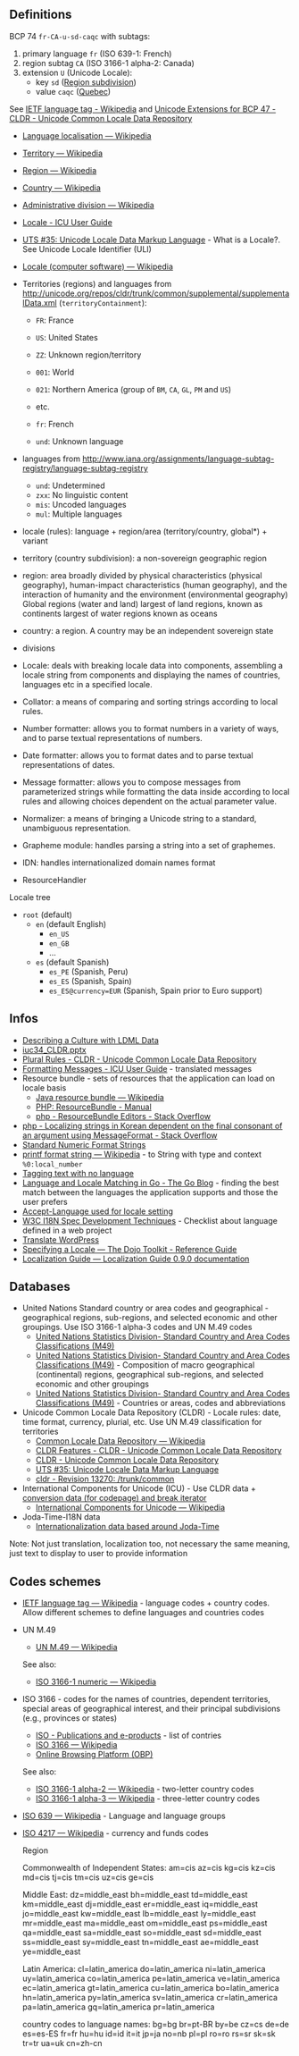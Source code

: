 ## Definitions

BCP 74 `fr-CA-u-sd-caqc` with subtags:

1. primary language `fr` (ISO 639-1: French)
2. region subtag `CA` (ISO 3166-1 alpha-2: Canada)
3. extension `U` (Unicode Locale):
	- key `sd` ([Region subdivision](https://github.com/unicode-org/cldr/blob/90aaf561d1827ce06b1e9c4173a70c018665c7d2/common/bcp47/variant.xml#L19-L22))
	- value `caqc` ([Quebec](https://github.com/unicode-org/cldr/blob/90aaf561d1827ce06b1e9c4173a70c018665c7d2/common/subdivisions/ca.xml#L404))

See [IETF language tag - Wikipedia](https://en.wikipedia.org/wiki/IETF_language_tag#Extension_U_%28Unicode_Locale%29) and [Unicode Extensions for BCP 47 - CLDR - Unicode Common Locale Data Repository](http://cldr.unicode.org/index/bcp47-extension)

- [Language localisation — Wikipedia](https://en.wikipedia.org/wiki/Language_localisation)
- [Territory — Wikipedia](https://en.wikipedia.org/wiki/Territory)
- [Region — Wikipedia](https://en.wikipedia.org/wiki/Region)
- [Country — Wikipedia](https://en.wikipedia.org/wiki/Country)
- [Administrative division — Wikipedia](https://en.wikipedia.org/wiki/Administrative_division)
- [Locale - ICU User Guide](http://userguide.icu-project.org/locale)
- [UTS #35: Unicode Locale Data Markup Language](http://www.unicode.org/reports/tr35/#Locale) - What is a Locale?. See Unicode Locale Identifier (ULI)
- [Locale (computer software) — Wikipedia](https://en.wikipedia.org/wiki/Locale_%28computer_software%29)
- Territories (regions) and languages from http://unicode.org/repos/cldr/trunk/common/supplemental/supplementalData.xml (`territoryContainment`):
	- `FR`: France
	- `US`: United States
	- `ZZ`: Unknown region/territory
	- `001`: World
	- `021`: Northern America (group of `BM`, `CA`, `GL`, `PM` and `US`)
	- etc.

	- `fr`: French
	- `und`: Unknown language
- languages from http://www.iana.org/assignments/language-subtag-registry/language-subtag-registry
	- `und`: Undetermined
	- `zxx`: No linguistic content
	- `mis`: Uncoded languages
	- `mul`: Multiple languages

- locale (rules): language + region/area (territory/country, global*) + variant
- territory (country subdivision): a non-sovereign geographic region
- region: area broadly divided by physical characteristics (physical geography), human-impact characteristics (human geography), and the interaction of humanity and the environment (environmental geography)
	Global regions (water and land)
	largest of land regions, known as continents
	largest of water regions known as oceans
- country: a region. A country may be an independent sovereign state
- divisions

- Locale: deals with breaking locale data into components, assembling a locale string from components and displaying the names of countries, languages etc in a specified locale.
- Collator: a means of comparing and sorting strings according to local rules.
- Number formatter: allows you to format numbers in a variety of ways, and to parse textual representations of numbers.
- Date formatter: allows you to format dates and to parse textual representations of dates.
- Message formatter: allows you to compose messages from parameterized strings while formatting the data inside according to local rules and allowing choices dependent on the actual parameter value.
- Normalizer: a means of bringing a Unicode string to a standard, unambiguous representation.
- Grapheme module: handles parsing a string into a set of graphemes.
- IDN: handles internationalized domain names format
- ResourceHandler

Locale tree
- `root` (default)
	* `en` (default English)
		- `en_US`
		- `en_GB`
		- ...
	* `es` (default Spanish)
		- `es_PE` (Spanish, Peru)
		- `es_ES` (Spanish, Spain)
		- `es_ES@currency=EUR` (Spanish, Spain prior to Euro support)

## Infos

- [Describing a Culture with LDML Data](https://msdn.microsoft.com/en-us/library/ms404373%28v=vs.100%29.aspx)
- [iuc34_CLDR.pptx](iuc34_CLDR.pptx)
- [Plural Rules - CLDR - Unicode Common Locale Data Repository](http://cldr.unicode.org/index/cldr-spec/plural-rules)
- [Formatting Messages - ICU User Guide](http://userguide.icu-project.org/formatparse/messages) - translated messages
- Resource bundle - sets of resources that the application can load on locale basis
	- [Java resource bundle — Wikipedia](https://en.wikipedia.org/wiki/Java_resource_bundle)
	- [PHP: ResourceBundle - Manual](http://php.net/manual/en/class.resourcebundle.php)
	- [php - ResourceBundle Editors - Stack Overflow](https://stackoverflow.com/questions/7136799/resourcebundle-editors)
- [php - Localizing strings in Korean dependent on the final consonant of an argument using MessageFormat - Stack Overflow](https://stackoverflow.com/questions/17406638/localizing-strings-in-korean-dependent-on-the-final-consonant-of-an-argument-usi)
- [Standard Numeric Format Strings](https://msdn.microsoft.com/en-us/library/dwhawy9k%28v=vs.110%29.aspx)
- [printf format string — Wikipedia](https://en.wikipedia.org/wiki/Printf_format_string) - to String with type and context `%0:local_number`
- [Tagging text with no language](https://www.w3.org/International/questions/qa-no-language)
- [Language and Locale Matching in Go - The Go Blog](https://blog.golang.org/matchlang) - finding the best match between the languages the application supports and those the user prefers
- [Accept-Language used for locale setting](https://www.w3.org/International/questions/qa-accept-lang-locales)
- [W3C I18N Spec Development Techniques](https://www.w3.org/International/techniques/authoring-html#language) - Checklist about language defined in a web project
- [Translate WordPress](https://make.wordpress.org/polyglots/handbook/)
- [Specifying a Locale — The Dojo Toolkit - Reference Guide](http://dojotoolkit.org/reference-guide/1.10/quickstart/internationalization/specifying-locale.html)
- [Localization Guide — Localization Guide 0.9.0 documentation](http://docs.translatehouse.org/projects/localization-guide/en/latest/index.html)

## Databases

- United Nations Standard country or area codes and geographical - geographical regions, sub-regions, and selected economic and other groupings. Use ISO 3166-1 alpha-3 codes and UN M.49 codes
	- [United Nations Statistics Division- Standard Country and Area Codes Classifications (M49)](https://millenniumindicators.un.org/unsd/methods/m49/m49.htm)
	- [United Nations Statistics Division- Standard Country and Area Codes Classifications (M49)](https://millenniumindicators.un.org/unsd/methods/m49/m49regin.htm) - Composition of macro geographical (continental) regions, geographical sub-regions, and selected economic and other groupings
	- [United Nations Statistics Division- Standard Country and Area Codes Classifications (M49)](https://millenniumindicators.un.org/unsd/methods/m49/m49alpha.htm) - Countries or areas, codes and abbreviations
- Unicode Common Locale Data Repository (CLDR) - Locale rules: date, time format, currency, plurial, etc. Use UN M.49 classification for territories
	- [Common Locale Data Repository — Wikipedia](https://en.wikipedia.org/wiki/Common_Locale_Data_Repository)
	- [CLDR Features - CLDR - Unicode Common Locale Data Repository](http://cldr.unicode.org/cldr-features)
	- [CLDR - Unicode Common Locale Data Repository](http://cldr.unicode.org/)
	- [UTS #35: Unicode Locale Data Markup Language](http://www.unicode.org/reports/tr35/)
	- [cldr - Revision 13270: /trunk/common](http://unicode.org/repos/cldr/trunk/common/)
- International Components for Unicode (ICU) - Use CLDR data + [conversion data (for codepage) and break iterator](http://userguide.icu-project.org/icudata#TOC-ICU-and-CLDR-Data)
	- [International Components for Unicode — Wikipedia](https://en.wikipedia.org/wiki/International_Components_for_Unicode)
- Joda-Time-I18N data
	- [Internationalization data based around Joda-Time](https://github.com/JodaOrg/joda-time-i18n)

Note: Not just translation, localization too, not necessary the same meaning, just text to display to user to provide information

## Codes schemes

- [IETF language tag — Wikipedia](https://en.wikipedia.org/wiki/IETF_language_tag) - language codes + country codes. Allow different schemes to define languages and countries codes
- UN M.49
	- [UN M.49 — Wikipedia](https://en.wikipedia.org/wiki/UN_M.49)

	See also:

	- [ISO 3166-1 numeric — Wikipedia](https://en.wikipedia.org/wiki/ISO_3166-1_numeric)
- ISO 3166 - codes for the names of countries, dependent territories, special areas of geographical interest, and their principal subdivisions (e.g., provinces or states)
	- [ISO - Publications and e-products](http://www.iso.org/iso/home/store/publication_item.htm?pid=PUB500001%3aen) - list of contries
	- [ISO 3166 — Wikipedia](https://en.wikipedia.org/wiki/ISO_3166)
	- [Online Browsing Platform (OBP)](https://www.iso.org/obp/ui/#search)

	See also:

	- [ISO 3166-1 alpha-2 — Wikipedia](https://en.wikipedia.org/wiki/ISO_3166-1_alpha-2) - two-letter country codes
	- [ISO 3166-1 alpha-3 — Wikipedia](https://en.wikipedia.org/wiki/ISO_3166-1_alpha-3) - three-letter country codes
- [ISO 639 — Wikipedia](https://en.wikipedia.org/wiki/ISO_639) - Language and language groups
- [ISO 4217 — Wikipedia](https://en.wikipedia.org/wiki/ISO_4217) - currency and funds codes

	Region

	Commonwealth of Independent States:
	am=cis
	az=cis
	kg=cis
	kz=cis
	md=cis
	tj=cis
	tm=cis
	uz=cis
	ge=cis

	Middle East:
	dz=middle_east
	bh=middle_east
	td=middle_east
	km=middle_east
	dj=middle_east
	er=middle_east
	iq=middle_east
	jo=middle_east
	kw=middle_east
	lb=middle_east
	ly=middle_east
	mr=middle_east
	ma=middle_east
	om=middle_east
	ps=middle_east
	qa=middle_east
	sa=middle_east
	so=middle_east
	sd=middle_east
	ss=middle_east
	sy=middle_east
	tn=middle_east
	ae=middle_east
	ye=middle_east

	Latin America:
	cl=latin_america
	do=latin_america
	ni=latin_america
	uy=latin_america
	co=latin_america
	pe=latin_america
	ve=latin_america
	ec=latin_america
	gt=latin_america
	cu=latin_america
	bo=latin_america
	hn=latin_america
	py=latin_america
	sv=latin_america
	cr=latin_america
	pa=latin_america
	gq=latin_america
	pr=latin_america

	country codes to language names:
	bg=bg
	br=pt-BR
	by=be
	cz=cs
	de=de
	es=es-ES
	fr=fr
	hu=hu
	id=id
	it=it
	jp=ja
	no=nb
	pl=pl
	ro=ro
	rs=sr
	sk=sk
	tr=tr
	ua=uk
	cn=zh-cn
